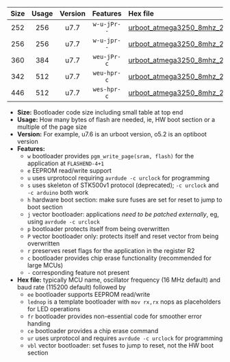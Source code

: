 |Size|Usage|Version|Features|Hex file|
|:-:|:-:|:-:|:-:|:--|
|252|256|u7.7|`w-u-jPr--`|[urboot_atmega3250_8mhz_250000bps_lednop_ur_vbl.hex](https://raw.githubusercontent.com/stefanrueger/urboot.hex/main/mcus/atmega3250/fcpu_8mhz/250000_bps/urboot_atmega3250_8mhz_250000bps_lednop_ur_vbl.hex)|
|256|256|u7.7|`w-u-jpr--`|[urboot_atmega3250_8mhz_250000bps_lednop_fr_ur_vbl.hex](https://raw.githubusercontent.com/stefanrueger/urboot.hex/main/mcus/atmega3250/fcpu_8mhz/250000_bps/urboot_atmega3250_8mhz_250000bps_lednop_fr_ur_vbl.hex)|
|360|384|u7.7|`weu-jPr-c`|[urboot_atmega3250_8mhz_250000bps_ee_lednop_fr_ce_ur_vbl.hex](https://raw.githubusercontent.com/stefanrueger/urboot.hex/main/mcus/atmega3250/fcpu_8mhz/250000_bps/urboot_atmega3250_8mhz_250000bps_ee_lednop_fr_ce_ur_vbl.hex)|
|342|512|u7.7|`weu-hpr-c`|[urboot_atmega3250_8mhz_250000bps_ee_lednop_fr_ce_ur.hex](https://raw.githubusercontent.com/stefanrueger/urboot.hex/main/mcus/atmega3250/fcpu_8mhz/250000_bps/urboot_atmega3250_8mhz_250000bps_ee_lednop_fr_ce_ur.hex)|
|446|512|u7.7|`wes-hpr-c`|[urboot_atmega3250_8mhz_250000bps_ee_lednop_fr_ce.hex](https://raw.githubusercontent.com/stefanrueger/urboot.hex/main/mcus/atmega3250/fcpu_8mhz/250000_bps/urboot_atmega3250_8mhz_250000bps_ee_lednop_fr_ce.hex)|

- **Size:** Bootloader code size including small table at top end
- **Usage:** How many bytes of flash are needed, ie, HW boot section or a multiple of the page size
- **Version:** For example, u7.6 is an urboot version, o5.2 is an optiboot version
- **Features:**
  + `w` bootloader provides `pgm_write_page(sram, flash)` for the application at `FLASHEND-4+1`
  + `e` EEPROM read/write support
  + `u` uses urprotocol requiring `avrdude -c urclock` for programming
  + `s` uses skeleton of STK500v1 protocol (deprecated); `-c urclock` and `-c arduino` both work
  + `h` hardware boot section: make sure fuses are set for reset to jump to boot section
  + `j` vector bootloader: applications *need to be patched externally*, eg, using `avrdude -c urclock`
  + `p` bootloader protects itself from being overwritten
  + `P` vector bootloader only: protects itself and reset vector from being overwritten
  + `r` preserves reset flags for the application in the register R2
  + `c` bootloader provides chip erase functionality (recommended for large MCUs)
  + `-` corresponding feature not present
- **Hex file:** typically MCU name, oscillator frequency (16 MHz default) and baud rate (115200 default) followed by
  + `ee` bootloader supports EEPROM read/write
  + `lednop` is a template bootloader with `mov rx,rx` nops as placeholders for LED operations
  + `fr` bootloader provides non-essential code for smoother error handing
  + `ce` bootloader provides a chip erase command
  + `ur` uses urprotocol and requires `avrdude -c urclock` for programming
  + `vbl` vector bootloader: set fuses to jump to reset, not the HW boot section
